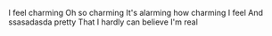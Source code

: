 I feel charming
Oh so charming
It's alarming how charming I feel
And ssasadasda pretty
That I hardly can believe I'm real
